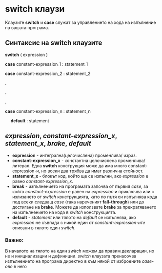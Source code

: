 # switch клаузи
Клаузите **switch** и **case** служат за управлението на хода на изпълнение на вашата програма.

## Синтаксис на switch клаузите
**switch** ( expression )

  **case** constant-expression_1 : statement_1
  
  **case** constant-expression_2 : statement_2
  
  .
  
  .
  
  .
  
  **case** constant-expression_n : statement_n
  
  **default** : statement

## *expression*, *constant-expression_x*, *statement_x*, *brake*, *default*
* **expression** - интегрална(целочислена) променлива/ израз.
* **constant-expression_x** - константна целочислена променлива/ литерал. Една **switch** конструкция може да има много constant-expression-и, но всеки два трябва да имат различна стойност.
* **statement_x** - блокът код, който ще се изпълни, ако *expression* е равно *constant-expression_x*.
* **break** - изпълнението на програмата започва от първия *case*, за който *constant-expression* е равен на  *expression* и приключва или с излизането от *switch* конструкцията, като по пътя си изпълнява кода под всеки следващ *case* (така нареченият **fall-through**) или до достигане на **brake**. Можете да използвате **brake** за прекратяването на изпълнението на кода в *switch* конструкцията.
* **default** - *statement* или тялото на *default* се изпълнява, ако *expression* не съвпада с никой един от *constant-expression-ите* описани в тялото един *switch*.

### Важно:
В началото на тялото на един *switch* можем да правим декларации, но не и инициализации и дефиниции. *switch* клаузата пренасочва изпълнението на програма директно в към някой от изброените *case-ове* в него
